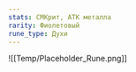 ```yaml
---
stats: СМКрит, АТК металла
rarity: Фиолетовый
rune_type: Духи
---
```

![[Temp/Placeholder_Rune.png]]

